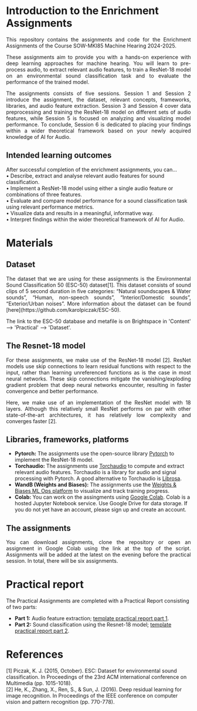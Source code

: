 # Introduction to the Enrichment Assignments
<p align = "justify">This repository contains the assignments and code for the Enrichment Assignments of the Course SOW-MKI85 Machine Hearing 2024-2025.

<p align = "justify">These assignments aim to provide you with a hands-on experience with deep learning approaches for machine hearing. You will learn to pre-process audio, to extract relevant audio features, to train a ResNet-18 model on an environmental sound classification task and to evaluate the performance of the trained model.

<p align = "justify">The assignments consists of five sessions. Session 1 and Session 2 introduce the assignment, the dataset, relevant concepts, frameworks, libraries, and audio feature extraction. Session 3 and Session 4 cover data preprocessing and training the ResNet-18 model on different sets of audio features, while Session 5 is focused on analyzing and visualizing model performance. To conclude, Session 6 is dedicated to placing your findings within a wider theoretical framework based on your newly acquired knowledge of AI for Audio.  

## Intended learning outcomes
After successful completion of the enrichment assignments, you can...
<br>
•	Describe, extract and analyse relevant audio features for sound classification.
<br>
•	Implement a ResNet-18 model using either a single audio feature or combinations of three features. 
<br>
•	Evaluate and compare model performance for a sound classification task using relevant performance metrics.
<br>
•	Visualize data and results in a meaningful, informative way. 
<br> 
•	Interpret findings within the wider theoretical framework of AI for Audio. 

# Materials
## Dataset
<p align = "justify">The dataset that we are using for these assignments is the Environmental Sound Classification 50 (ESC-50) dataset[1]. This dataset consists of sound clips of 5 second duration in five categories: “Natural soundscapes & Water sounds”, “Human, non-speech sounds”, “Interior/Domestic sounds”, “Exterior/Urban noises”. More information about the dataset can be found [here](https://github.com/karolpiczak/ESC-50).  

<p align = "justify">The link to the ESC-50 database and metafile is on Brightspace in 'Content' --> 'Practical' --> 'Dataset'.  

## The Resnet-18 model
<p align = "justify">For these assignments, we make use of the ResNet-18 model [2]. ResNet models use skip connections to learn residual functions with respect to the input, rather than learning unreferenced functions as is the case in most neural networks. These skip connections mitigate the vanishing/exploding gradient problem that deep neural networks encounter, resulting in faster convergence and better performance. 

<p align = "justify">Here, we make use of an implementation of the ResNet model with 18 layers. Although this relatively small ResNet performs on par with other state-of-the-art architectures, it has relatively low complexity and converges faster [2].

## Libraries, frameworks, platforms
* **Pytorch:** The assignments use the open-source library [Pytorch](https://pytorch.org/) to implement the ResNet-18 model. 
*	**Torchaudio:** The assignments use [Torchaudio](https://pytorch.org/audio/stable/index.html) to compute and extract relevant audio features. Torchaudio is a library for audio and signal processing with Pytorch.  A good alternative to Torchaudio is [Librosa](https://librosa.org/doc/latest/index.html). 
*	**WandB (Weights and Biases):** The assignments use the [Weights & Biases ML Ops platform](https://wandb.ai/site) to visualize and track training progress.  
*	**Colab:** You can work on the assingments using [Google Colab](https://colab.google/). Colab is a hosted Jupyter Notebook service. Use Google Drive for data storage. If you do not yet have an account, please sign up and create an account. 

## The assignments
<p align = "justify">You can download assignments, clone the repository or open an assignment in Google Colab using the link at the top of the script. Assignments will be added at the latest on the evening before the practical session. In total, there will be six assignments.   

# Practical report
The Practical Assignments are completed with a Practical Report consisting of two parts:
<br>
* **Part 1:** Audio feature extraction; [template practical report part 1](https://www.overleaf.com/read/htdgvkcwjcdn#eaa6eb). 
* **Part 2:** Sound classification using the Resnet-18 model; [template practical report part 2](https://www.overleaf.com/read/qdzdmzpnnqjb#45d1a7).


# References
[1] Piczak, K. J. (2015, October). ESC: Dataset for environmental sound classification. In Proceedings of the 23rd ACM international conference on Multimedia (pp. 1015-1018).
<br>
[2] He, K., Zhang, X., Ren, S., & Sun, J. (2016). Deep residual learning for image recognition. In Proceedings of the IEEE conference on computer vision and pattern recognition (pp. 770-778).

